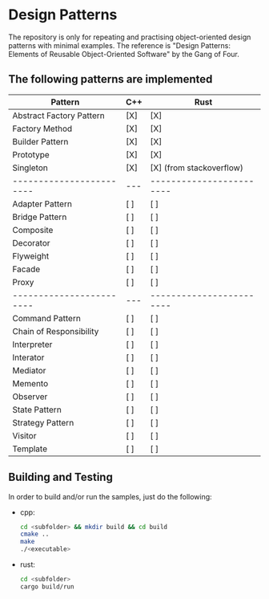 # Design Patterns

The repository is only for repeating and practising object-oriented design patterns with minimal examples.
The reference is "Design Patterns: Elements of Reusable Object-Oriented Software" by the Gang of Four.

## The following patterns are implemented

| Pattern                  | C++ | Rust                     |
| ------------------------ | --- | ------------------------ |
| Abstract Factory Pattern | [X] | [X]                      |
| Factory Method           | [X] | [X]                      |
| Builder Pattern          | [X] | [X]                      |
| Prototype                | [X] | [X]                      |
| Singleton                | [X] | [X] (from stackoverflow) |
| ------------------------ | --- | ------------------------ |
| Adapter Pattern          | [ ] | [ ]                      |
| Bridge Pattern           | [ ] | [ ]                      |
| Composite                | [ ] | [ ]                      |
| Decorator                | [ ] | [ ]                      |
| Flyweight                | [ ] | [ ]                      |
| Facade                   | [ ] | [ ]                      |
| Proxy                    | [ ] | [ ]                      |
| ------------------------ | --- | ------------------------ |
| Command Pattern          | [ ] | [ ]                      |
| Chain of Responsibility  | [ ] | [ ]                      |
| Interpreter              | [ ] | [ ]                      |
| Interator                | [ ] | [ ]                      |
| Mediator                 | [ ] | [ ]                      |
| Memento                  | [ ] | [ ]                      |
| Observer                 | [ ] | [ ]                      |
| State Pattern            | [ ] | [ ]                      |
| Strategy Pattern         | [ ] | [ ]                      |
| Visitor                  | [ ] | [ ]                      |
| Template                 | [ ] | [ ]                      |

## Building and Testing

In order to build and/or run the samples, just do the following:

- cpp:

  ```bash
  cd <subfolder> && mkdir build && cd build
  cmake ..
  make
  ./<executable>
  ```

- rust:
  
  ```bash
  cd <subfolder>
  cargo build/run
  ```